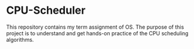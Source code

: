 # CPU-Scheduler
This repository contains my term assignment of OS. The purpose of this project is to understand and get hands-on practice of the CPU scheduling algorithms.
